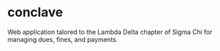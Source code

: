 # conclave
Web application talored to the Lambda Delta chapter of Sigma Chi for managing dues, fines, and payments.
